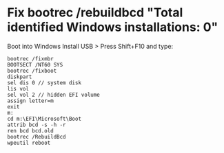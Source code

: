 # Fix bootrec /rebuildbcd "Total identified Windows installations: 0"
Boot into Windows Install USB > Press Shift+F10 and type:
```
bootrec /fixmbr
BOOTSECT /NT60 SYS
bootrec /fixboot
diskpart
sel dis 0 // system disk
lis vol
sel vol 2 // hidden EFI volume
assign letter=m
exit
m:
cd m:\EFI\Microsoft\Boot
attrib bcd -s -h -r
ren bcd bcd.old
bootrec /RebuildBcd
wpeutil reboot
```

